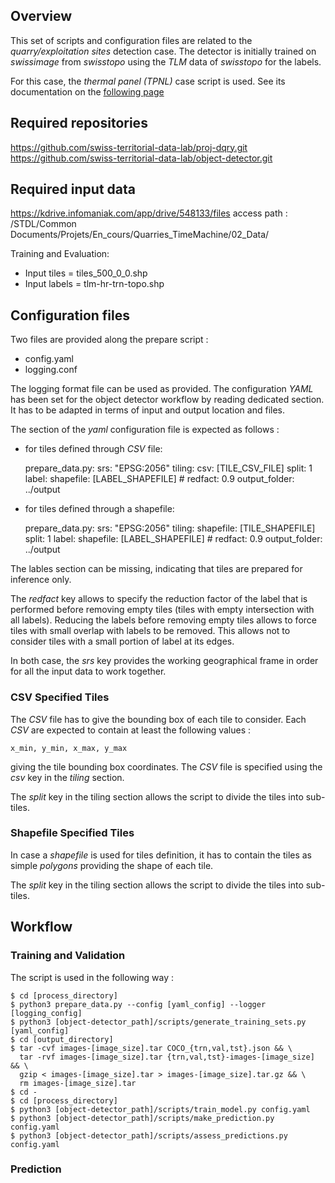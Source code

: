 ## Overview

This set of scripts and configuration files are related to the _quarry/exploitation sites_ detection case. The detector is initially trained on _swissimage_ from _swisstopo_ using the _TLM_ data of _swisstopo_ for the labels.

For this case, the _thermal panel (TPNL)_ case script is used. See its documentation on the [following page](../interface_proj-tpnl)

## Required repositories
https://github.com/swiss-territorial-data-lab/proj-dqry.git
https://github.com/swiss-territorial-data-lab/object-detector.git

## Required input data
https://kdrive.infomaniak.com/app/drive/548133/files
access path : /STDL/Common Documents/Projets/En_cours/Quarries_TimeMachine/02_Data/

Training and Evaluation:
* Input tiles = tiles_500_0_0.shp
* Input labels = tlm-hr-trn-topo.shp

## Configuration files

Two files are provided along the prepare script :

* config.yaml
* logging.conf

The logging format file can be used as provided. 
The configuration _YAML_ has been set for the object detector workflow by reading dedicated section. It has to be adapted in terms of input and output location and files.

The section of the _yaml_ configuration file is expected as follows :

* for tiles defined through _CSV_ file:

    prepare_data.py:
      srs: "EPSG:2056"
      tiling:
        csv: [TILE_CSV_FILE]
        split: 1
      label:
        shapefile: [LABEL_SHAPEFILE]
       # redfact: 0.9
      output_folder: ../output

* for tiles defined through a shapefile:

    prepare_data.py:
      srs: "EPSG:2056"
      tiling:
        shapefile: [TILE_SHAPEFILE]
        split: 1
      label:
        shapefile: [LABEL_SHAPEFILE]
       # redfact: 0.9
      output_folder: ../output

The lables section can be missing, indicating that tiles are prepared for inference only.

The _redfact_ key allows to specify the reduction factor of the label that is performed before removing empty tiles (tiles with empty intersection with all labels). Reducing the labels before removing empty tiles allows to force tiles with small overlap with labels to be removed. This allows not to consider tiles with a small portion of label at its edges.

In both case, the _srs_ key provides the working geographical frame in order for all the input data to work together.

### CSV Specified Tiles

The _CSV_ file has to give the bounding box of each tile to consider. Each _CSV_ are expected to contain at least the following values :

    x_min, y_min, x_max, y_max

giving the tile bounding box coordinates. The _CSV_ file is specified using the _csv_ key in the _tiling_ section.

The _split_ key in the tiling section allows the script to divide the tiles into sub-tiles.

### Shapefile Specified Tiles

In case a _shapefile_ is used for tiles definition, it has to contain the tiles as simple _polygons_ providing the shape of each tile.

The _split_ key in the tiling section allows the script to divide the tiles into sub-tiles.

## Workflow

### Training and Validation

The script is used in the following way :

    $ cd [process_directory]
    $ python3 prepare_data.py --config [yaml_config] --logger [logging_config]
    $ python3 [object-detector_path]/scripts/generate_training_sets.py [yaml_config]
    $ cd [output_directory]
    $ tar -cvf images-[image_size].tar COCO_{trn,val,tst}.json && \
      tar -rvf images-[image_size].tar {trn,val,tst}-images-[image_size] && \
      gzip < images-[image_size].tar > images-[image_size].tar.gz && \
      rm images-[image_size].tar
    $ cd -
    $ cd [process_directory]
    $ python3 [object-detector_path]/scripts/train_model.py config.yaml
    $ python3 [object-detector_path]/scripts/make_prediction.py config.yaml
    $ python3 [object-detector_path]/scripts/assess_predictions.py config.yaml

### Prediction